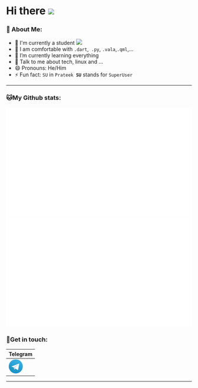 # Hi there <img src="https://github.com/TheDudeThatCode/TheDudeThatCode/blob/master/Assets/Hi.gif" width="29">

### 🤵 About Me:
- 🏦 I'm currently a student
      <img src="https://media.giphy.com/media/WUlplcMpOCEmTGBtBW/giphy.gif" width="30">
- 🤔 I am comfortable with ```.dart```,``` .py```, ```.vala```,```.qml```,...
- 🌱 I’m currently learning everything
- 💬 Talk to me about tech, linux and  ...
- 😄 Pronouns: He/Him
- ⚡ Fun fact: `SU` in <code>Prateek <b>SU</b></code> stands for `SuperUser`

---
### 🐱My Github stats:
![Github stats overview](https://github.com/prateekmedia/github-stats/blob/master/generated/overview.svg?raw=true)
![Github language stats](https://github.com/prateekmedia/github-stats/blob/master/generated/languages.svg?raw=true)

### 🙌Get in touch:
| Telegram |
|   ---    |
|[<img src="https://raw.githubusercontent.com/github/explore/80688e429a7d4ef2fca1e82350fe8e3517d3494d/topics/telegram/telegram.png" alt="Flutter" width="38">](https://t.me/prateek_media)|

----
